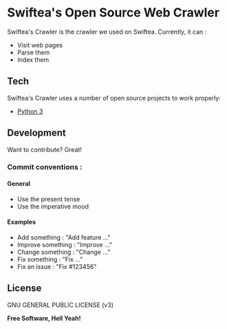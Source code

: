 # Swiftea's Open Source Web Crawler

Swiftea's Crawler is the crawler we used on Swiftea. Currently, it can :

  - Visit web pages
  - Parse them
  - Index them

## Tech

Swiftea's Crawler uses a number of open source projects to work properly:

* [Python 3]

## Development

Want to contribute? Great!

### Commit conventions :

#### General
  - Use the present tense
  - Use the imperative mood

#### Examples
  - Add something : "Add feature ..."
  - Improve something : "Improve ..."
  - Change something : "Change ..."
  - Fix something : "Fix ..."
  - Fix an issue : "Fix #123456"

License
----

GNU GENERAL PUBLIC LICENSE (v3)

**Free Software, Hell Yeah!**

[Python 3]:https://www.python.org/
